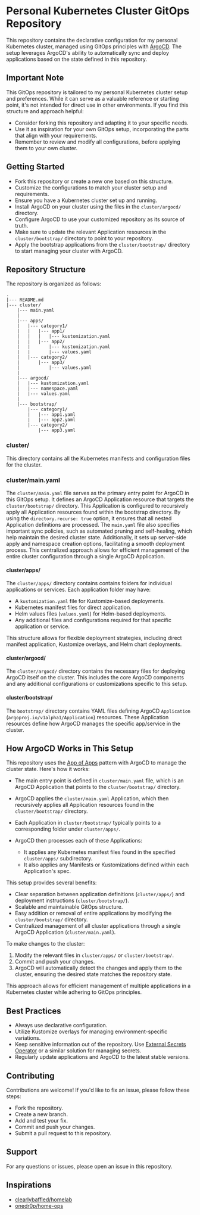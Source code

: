 # Personal Kubernetes Cluster GitOps Repository

This repository contains the declarative configuration for my personal Kubernetes cluster, managed using GitOps principles with [ArgoCD](https://argo-cd.readthedocs.io/en/stable/). The setup leverages ArgoCD's ability to automatically sync and deploy applications based on the state defined in this repository.


## Important Note

This GitOps repository is tailored to my personal Kubernetes cluster setup and preferences. While it can serve as a valuable reference or starting point, it's not intended for direct use in other environments. If you find this structure and approach helpful:

- Consider forking this repository and adapting it to your specific needs.
- Use it as inspiration for your own GitOps setup, incorporating the parts that align with your requirements.
- Remember to review and modify all configurations, before applying them to your own cluster.


## Getting Started

- Fork this repository or create a new one based on this structure.
- Customize the configurations to match your cluster setup and requirements.
- Ensure you have a Kubernetes cluster set up and running.
- Install ArgoCD on your cluster using the files in the `cluster/argocd/` directory.
- Configure ArgoCD to use your customized repository as its source of truth.
- Make sure to update the relevant Application resources in the `cluster/bootstrap/` directory to point to your repository.
- Apply the bootstrap applications from the `cluster/bootstrap/` directory to start managing your cluster with ArgoCD.


## Repository Structure

The repository is organized as follows:

```
.
|--- README.md
|--- cluster/
    |--- main.yaml
    |
    |--- apps/
    |   |--- category1/
    |   |   |--- app1/
    |   |   |   |--- kustomization.yaml
    |   |   |--- app2/
    |   |       |--- kustomization.yaml
    |   |       |--- values.yaml
    |   |--- category2/
    |       |--- app3/
    |           |--- values.yaml
    |
    |--- argocd/
    |   |--- kustomization.yaml
    |   |--- namespace.yaml
    |   |--- values.yaml
    |
    |--- bootstrap/
        |--- category1/
        |   |--- app1.yaml
        |   |--- app2.yaml
        |--- category2/
            |--- app3.yaml
```

### cluster/

This directory contains all the Kubernetes manifests and configuration files for the cluster.

### cluster/main.yaml

The `cluster/main.yaml` file serves as the primary entry point for ArgoCD in this GitOps setup. It defines an ArgoCD Application resource that targets the `cluster/bootstrap/` directory. This Application is configured to recursively apply all Application resources found within the bootstrap directory. By using the `directory.recurse: true` option, it ensures that all nested Application definitions are processed. The `main.yaml` file also specifies important sync policies, such as automated pruning and self-healing, which help maintain the desired cluster state. Additionally, it sets up server-side apply and namespace creation options, facilitating a smooth deployment process. This centralized approach allows for efficient management of the entire cluster configuration through a single ArgoCD Application.

#### cluster/apps/

The `cluster/apps/` directory contains contains folders for individual applications or services. Each application folder may have:

- A `kustomization.yaml` file for Kustomize-based deployments.
- Kubernetes manifest files for direct application.
- Helm values files (`values.yaml`) for Helm-based deployments.
- Any additional files and configurations required for that specific application or service.

This structure allows for flexible deployment strategies, including direct manifest application, Kustomize overlays, and Helm chart deployments.

#### cluster/argocd/

The `cluster/argocd/` directory contains the necessary files for deploying ArgoCD itself on the cluster. This includes the core ArgoCD components and any additional configurations or customizations specific to this setup.

#### cluster/bootstrap/

The `bootstrap/` directory contains YAML files defining ArgoCD `Application` (`argoproj.io/v1alpha1/Application`) resources. These Application resources define how ArgoCD manages the specific app/service in the cluster.


## How ArgoCD Works in This Setup

This repository uses the [App of Apps](https://argo-cd.readthedocs.io/en/stable/operator-manual/declarative-setup/#app-of-apps) pattern with ArgoCD to manage the cluster state. Here's how it works:

- The main entry point is defined in `cluster/main.yaml` file, which is an ArgoCD Application that points to the `cluster/bootstrap/` directory.

- ArgoCD applies the `cluster/main.yaml` Application, which then recursively applies all Application resources found in the `cluster/bootstrap/` directory.

- Each Application in `cluster/bootstrap/` typically points to a corresponding folder under `cluster/apps/`.

- ArgoCD then processes each of these Applications:
   - It applies any Kubernetes manifest files found in the specified `cluster/apps/` subdirectory.
   - It also applies any Manifests or Kustomizations defined within each Application's spec.

This setup provides several benefits:
- Clear separation between application definitions (`cluster/apps/`) and deployment instructions (`cluster/bootstrap/`).
- Scalable and maintainable GitOps structure.
- Easy addition or removal of entire applications by modifying the `cluster/bootstrap/` directory.
- Centralized management of all cluster applications through a single ArgoCD Application (`cluster/main.yaml`).

To make changes to the cluster:

1. Modify the relevant files in `cluster/apps/` or `cluster/bootstrap/`.
2. Commit and push your changes.
3. ArgoCD will automatically detect the changes and apply them to the cluster, ensuring the desired state matches the repository state.

This approach allows for efficient management of multiple applications in a Kubernetes cluster while adhering to GitOps principles.


## Best Practices

- Always use declarative configuration.
- Utilize Kustomize overlays for managing environment-specific variations.
- Keep sensitive information out of the repository. Use [External Secrets Operator](https://external-secrets.io/latest/) or a similar solution for managing secrets.
- Regularly update applications and ArgoCD to the latest stable versions.


## Contributing

Contributions are welcome! If you'd like to fix an issue, please follow these steps:

- Fork the repository.
- Create a new branch.
- Add and test your fix.
- Commit and push your changes.
- Submit a pull request to this repository.

## Support

For any questions or issues, please open an issue in this repository.

## Inspirations

- [clearlybaffled/homelab](https://github.com/clearlybaffled/homelab)
- [onedr0p/home-ops](https://github.com/onedr0p/home-ops)